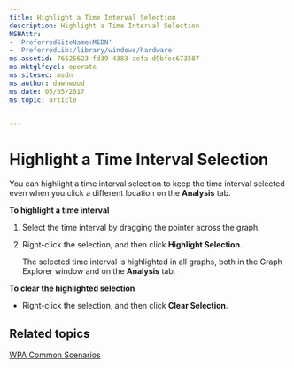 ```yaml
---
title: Highlight a Time Interval Selection
description: Highlight a Time Interval Selection
MSHAttr:
- 'PreferredSiteName:MSDN'
- 'PreferredLib:/library/windows/hardware'
ms.assetid: 76625623-fd39-4383-aefa-d9bfec673587
ms.mktglfcycl: operate
ms.sitesec: msdn
ms.author: dawnwood
ms.date: 05/05/2017
ms.topic: article


---
```


# Highlight a Time Interval Selection


You can highlight a time interval selection to keep the time interval selected even when you click a different location on the **Analysis** tab.

**To highlight a time interval**

1.  Select the time interval by dragging the pointer across the graph.

2.  Right-click the selection, and then click **Highlight Selection**.

    The selected time interval is highlighted in all graphs, both in the Graph Explorer window and on the **Analysis** tab.

**To clear the highlighted selection**

-   Right-click the selection, and then click **Clear Selection**.

## Related topics


[WPA Common Scenarios](windows-performance-analyzer-common-scenarios.md)

 

 








